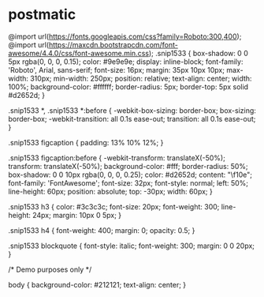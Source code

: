 # postmatic
@import url(https://fonts.googleapis.com/css?family=Roboto:300,400);
@import url(https://maxcdn.bootstrapcdn.com/font-awesome/4.4.0/css/font-awesome.min.css);
.snip1533 {
  box-shadow: 0 0 5px rgba(0, 0, 0, 0.15);
  color: #9e9e9e;
  display: inline-block;
  font-family: 'Roboto', Arial, sans-serif;
  font-size: 16px;
  margin: 35px 10px 10px;
  max-width: 310px;
  min-width: 250px;
  position: relative;
  text-align: center;
  width: 100%;
  background-color: #ffffff;
  border-radius: 5px;
  border-top: 5px solid #d2652d;
}

.snip1533 *,
.snip1533 *:before {
  -webkit-box-sizing: border-box;
  box-sizing: border-box;
  -webkit-transition: all 0.1s ease-out;
  transition: all 0.1s ease-out;
}

.snip1533 figcaption {
  padding: 13% 10% 12%;
}

.snip1533 figcaption:before {
  -webkit-transform: translateX(-50%);
  transform: translateX(-50%);
  background-color: #fff;
  border-radius: 50%;
  box-shadow: 0 0 10px rgba(0, 0, 0, 0.25);
  color: #d2652d;
  content: "\f10e";
  font-family: 'FontAwesome';
  font-size: 32px;
  font-style: normal;
  left: 50%;
  line-height: 60px;
  position: absolute;
  top: -30px;
  width: 60px;
}

.snip1533 h3 {
  color: #3c3c3c;
  font-size: 20px;
  font-weight: 300;
  line-height: 24px;
  margin: 10px 0 5px;
}

.snip1533 h4 {
  font-weight: 400;
  margin: 0;
  opacity: 0.5;
}

.snip1533 blockquote {
  font-style: italic;
  font-weight: 300;
  margin: 0 0 20px;
}


/* Demo purposes only */

body {
  background-color: #212121;
  text-align: center;
}
